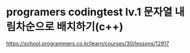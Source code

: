# programers codingtest lv.1 문자열 내림차순으로 배치하기(c++)
https://school.programmers.co.kr/learn/courses/30/lessons/12917

